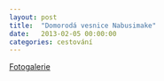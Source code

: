```yaml
---
layout: post
title:  "Domorodá vesnice Nabusimake"
date:   2013-02-05 00:00:00
categories: cestování
---
```


[Fotogalerie]

[Fotogalerie]: https://github.com/mojombo/jekyll
